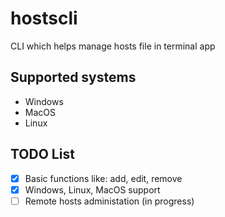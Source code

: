 # hostscli

CLI which helps manage hosts file in terminal app


## Supported systems

- Windows
- MacOS
- Linux


## TODO List

- [x] Basic functions like: add, edit, remove
- [x] Windows, Linux, MacOS support
- [ ] Remote hosts administation (in progress)

